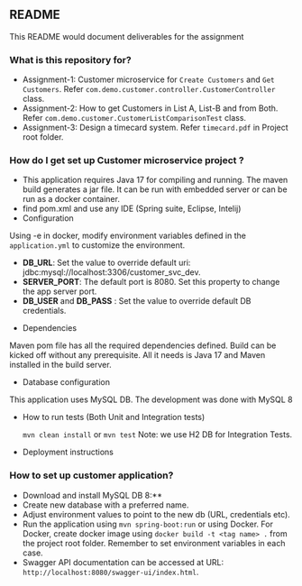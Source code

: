 ## README #


This README would document deliverables for the assignment

### What is this repository for? ###

* Assignment-1: Customer microservice for `Create Customers` and `Get Customers`. Refer `com.demo.customer.controller.CustomerController` class.
* Assignment-2: How to get Customers in List A, List-B and from Both. Refer `com.demo.customer.CustomerListComparisonTest` class.
* Assignment-3: Design a timecard system. Refer `timecard.pdf` in Project root folder. 

### How do I get set up Customer microservice project ? ###

* This application requires Java 17 for compiling and running. The maven build generates a jar file. It can be run with
  embedded server or can be run as a docker container.
* find pom.xml and use any IDE (Spring suite, Eclipse, Intelij)
* Configuration

Using -e in docker, modify environment variables defined in the `application.yml` to customize the environment.


- **DB_URL**: Set the value to override default uri: jdbc:mysql://localhost:3306/customer_svc_dev.
- **SERVER_PORT**: The default port is 8080. Set this property to change the app server port.
- **DB_USER** and **DB_PASS** : Set the value to override default DB credentials.

* Dependencies

Maven pom file has all the required dependencies defined. Build can be kicked off without any prerequisite. All it needs
is Java 17 and Maven installed in the build server.

* Database configuration

This application uses MySQL DB. The development was done with MySQL 8

* How to run tests (Both Unit and Integration tests)

  `mvn clean install` or `mvn test`
Note: we use H2 DB for Integration Tests. 

* Deployment instructions

### How to set up customer application? ###

* Download and install MySQL DB 8:**
* Create new database with a preferred name.
* Adjust environment values to point to the new db (URL, credentials etc).
* Run the application using `mvn spring-boot:run` or using Docker. For Docker, create docker image using `docker build -t <tag name> .` from the project root folder. Remember to set environment variables in each case.  
* Swagger API documentation can be accessed at URL: `http://localhost:8080/swagger-ui/index.html`.


